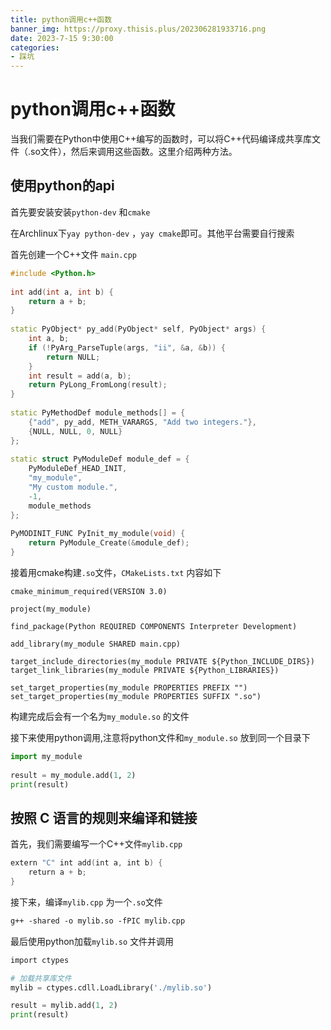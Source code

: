 ```yaml
---
title: python调用c++函数
banner_img: https://proxy.thisis.plus/202306281933716.png
date: 2023-7-15 9:30:00
categories:
- 踩坑
---
```

# python调用c++函数
当我们需要在Python中使用C++编写的函数时，可以将C++代码编译成共享库文件（.so文件），然后来调用这些函数。这里介绍两种方法。

## 使用python的api
首先要安装安装`python-dev` 和`cmake`

在Archlinux下`yay python-dev` ，`yay cmake`即可。其他平台需要自行搜索

首先创建一个C++文件 `main.cpp`
```cpp
#include <Python.h>
  
int add(int a, int b) {
	return a + b;
}
  
static PyObject* py_add(PyObject* self, PyObject* args) {
	int a, b;
	if (!PyArg_ParseTuple(args, "ii", &a, &b)) {
		return NULL;
	}
	int result = add(a, b);
	return PyLong_FromLong(result);
}
  
static PyMethodDef module_methods[] = {
	{"add", py_add, METH_VARARGS, "Add two integers."},
	{NULL, NULL, 0, NULL}
};
  
static struct PyModuleDef module_def = {
	PyModuleDef_HEAD_INIT,
	"my_module",
	"My custom module.",
	-1,
	module_methods
};
  
PyMODINIT_FUNC PyInit_my_module(void) {
	return PyModule_Create(&module_def);
}
```

接着用cmake构建`.so`文件，`CMakeLists.txt` 内容如下
```CMakeLists
cmake_minimum_required(VERSION 3.0)
  
project(my_module)
  
find_package(Python REQUIRED COMPONENTS Interpreter Development)
  
add_library(my_module SHARED main.cpp)
  
target_include_directories(my_module PRIVATE ${Python_INCLUDE_DIRS})
target_link_libraries(my_module PRIVATE ${Python_LIBRARIES})
  
set_target_properties(my_module PROPERTIES PREFIX "")
set_target_properties(my_module PROPERTIES SUFFIX ".so")
```

构建完成后会有一个名为`my_module.so` 的文件

接下来使用python调用,注意将python文件和`my_module.so` 放到同一个目录下
```python
import my_module
  
result = my_module.add(1, 2)
print(result)
```

## 按照 C 语言的规则来编译和链接
首先，我们需要编写一个C++文件`mylib.cpp`
```cpp
extern "C" int add(int a, int b) {
    return a + b;
}
```


接下来，编译`mylib.cpp` 为一个`.so`文件
```bash
g++ -shared -o mylib.so -fPIC mylib.cpp
```


最后使用python加载`mylib.so` 文件并调用
```python
import ctypes

# 加载共享库文件
mylib = ctypes.cdll.LoadLibrary('./mylib.so')

result = mylib.add(1, 2)
print(result)
```
